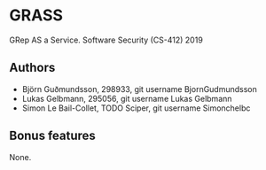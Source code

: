 # GRASS

GRep AS a Service. Software Security (CS-412) 2019

## Authors

* Björn Guðmundsson, 298933, git username BjornGudmundsson
* Lukas Gelbmann, 295056, git username Lukas Gelbmann
* Simon Le Bail-Collet, TODO Sciper, git username Simonchelbc

## Bonus features

None.
